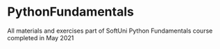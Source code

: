 # PythonFundamentals
All materials and exercises part of SoftUni Python Fundamentals course completed in May 2021
